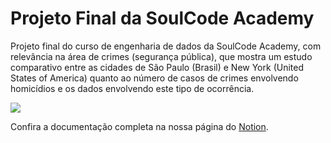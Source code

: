 # Projeto Final da SoulCode Academy
Projeto final  do curso de engenharia de dados da SoulCode Academy, com relevância na área de crimes (segurança pública), que mostra um estudo comparativo entre as cidades de São Paulo (Brasil) e New York (United States of America) quanto ao número de casos de crimes envolvendo homicídios e os dados envolvendo este tipo de ocorrência.

<img src="https://glitter-agate-496.notion.site/image/https%3A%2F%2Fs3-us-west-2.amazonaws.com%2Fsecure.notion-static.com%2Fc588b1f8-1273-4620-8369-9a0a0831b3cc%2FWhatsApp_Image_2023-01-16_at_17.01.02.jpeg?id=b4a36a9f-8b7c-4ec9-bc9e-291541d596c7&table=block&spaceId=d7b327c5-b8ff-4b04-8875-dffe29e2103c&width=1920&userId=&cache=v2" />

<p>Confira a documentação completa na nossa página do <a href="https://glitter-agate-496.notion.site/Mindful-Data-Consultoria-d495964059c34acb9c8fe3d21dbb5cf6">Notion</a>.</p>
